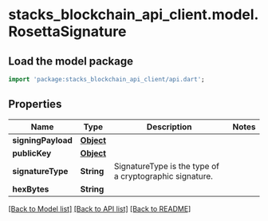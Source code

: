 # stacks_blockchain_api_client.model.RosettaSignature

## Load the model package
```dart
import 'package:stacks_blockchain_api_client/api.dart';
```

## Properties
Name | Type | Description | Notes
------------ | ------------- | ------------- | -------------
**signingPayload** | [**Object**](Object.md) |  | 
**publicKey** | [**Object**](Object.md) |  | 
**signatureType** | **String** | SignatureType is the type of a cryptographic signature. | 
**hexBytes** | **String** |  | 

[[Back to Model list]](../README.md#documentation-for-models) [[Back to API list]](../README.md#documentation-for-api-endpoints) [[Back to README]](../README.md)


